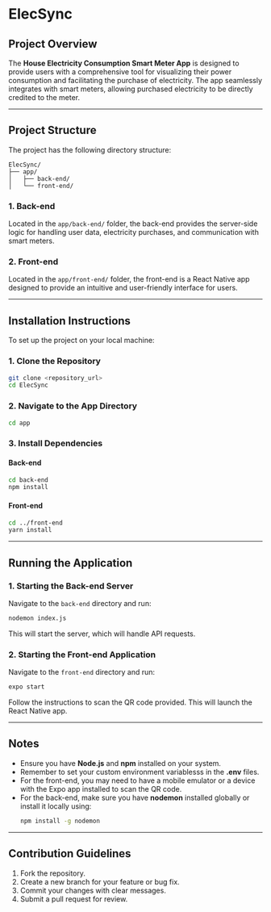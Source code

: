 # ElecSync

## Project Overview

The **House Electricity Consumption Smart Meter App** is designed to provide users with a comprehensive tool for visualizing their power consumption and facilitating the purchase of electricity. The app seamlessly integrates with smart meters, allowing purchased electricity to be directly credited to the meter.

---

## Project Structure

The project has the following directory structure:

```
ElecSync/
├── app/
│   ├── back-end/
│   └── front-end/
```

### 1. **Back-end**

Located in the `app/back-end/` folder, the back-end provides the server-side logic for handling user data, electricity purchases, and communication with smart meters.

### 2. **Front-end**

Located in the `app/front-end/` folder, the front-end is a React Native app designed to provide an intuitive and user-friendly interface for users.

---

## Installation Instructions

To set up the project on your local machine:

### 1. Clone the Repository

```bash
git clone <repository_url>
cd ElecSync
```

### 2. Navigate to the App Directory

```bash
cd app
```

### 3. Install Dependencies

#### Back-end

```bash
cd back-end
npm install
```

#### Front-end

```bash
cd ../front-end
yarn install
```

---

## Running the Application

### 1. Starting the Back-end Server

Navigate to the `back-end` directory and run:

```bash
nodemon index.js
```

This will start the server, which will handle API requests.

### 2. Starting the Front-end Application

Navigate to the `front-end` directory and run:

```bash
expo start
```

Follow the instructions to scan the QR code provided. This will launch the React Native app.

---

## Notes

- Ensure you have **Node.js** and **npm** installed on your system.
- Remember to set your custom environment variablesss in the **.env** files.
- For the front-end, you may need to have a mobile emulator or a device with the Expo app installed to scan the QR code.
- For the back-end, make sure you have **nodemon** installed globally or install it locally using:
  ```bash
  npm install -g nodemon
  ```

---

## Contribution Guidelines

1. Fork the repository.
2. Create a new branch for your feature or bug fix.
3. Commit your changes with clear messages.
4. Submit a pull request for review.




